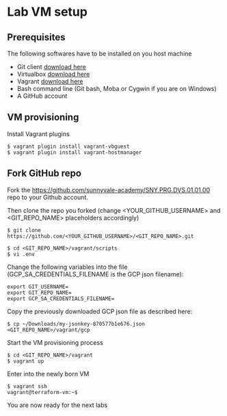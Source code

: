 # Lab VM setup

## Prerequisites

The following softwares have to be installed on you host machine

- Git client [download here](https://git-scm.com/downloads)
- Virtualbox [download here](https://www.virtualbox.org/wiki/Downloads)
- Vagrant [download here](https://www.vagrantup.com/downloads.html)
- Bash command line (Git bash, Moba or Cygwin if you are on Windows) 
- A GitHub account

## VM provisioning

Install Vagrant plugins

```console
$ vagrant plugin install vagrant-vbguest
$ vagrant plugin install vagrant-hostmanager
```

## Fork GitHub repo 

Fork the https://github.com/sunnyvale-academy/SNY.PRG.DVS.01.01.00 repo to your Github account.


Then clone the repo you forked (change <YOUR_GITHUB_USERNAME> and <GIT_REPO_NAME> placeholders accordingly)

```console
$ git clone https://github.com/<YOUR_GITHUB_USERNAME>/<GIT_REPO_NAME>.git
```

```console
$ cd <GIT_REPO_NAME>/vagrant/scripts
$ vi .env
```

Change the following variables into the file (GCP_SA_CREDENTIALS_FILENAME is the GCP json filename):

```console
export GIT_USERNAME=
export GIT_REPO_NAME=
export GCP_SA_CREDENTIALS_FILENAME=
```

Copy the previously downloaded GCP json file as described here:

```console
$ cp ~/Downloads/my-jsonkey-870577b1e676.json <GIT_REPO_NAME>/vagrant/gcp
```

Start the VM provisioning process

```console
$ cd <GIT_REPO_NAME>/vagrant
$ vagrant up
```

Enter into the newly born VM

```console
$ vagrant ssh
vagrant@terraform-vm:~$ 
```

You are now ready for the next labs